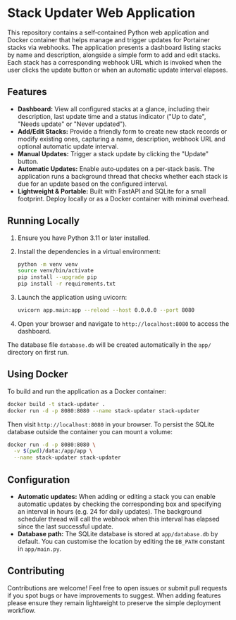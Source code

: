 # Stack Updater Web Application

This repository contains a self‑contained Python web application and Docker
container that helps manage and trigger updates for Portainer stacks via
webhooks. The application presents a dashboard listing stacks by name and
description, alongside a simple form to add and edit stacks. Each stack has a
corresponding webhook URL which is invoked when the user clicks the update
button or when an automatic update interval elapses.

## Features

- **Dashboard:** View all configured stacks at a glance, including their
  description, last update time and a status indicator ("Up to date",
  "Needs update" or "Never updated").
- **Add/Edit Stacks:** Provide a friendly form to create new stack records or
  modify existing ones, capturing a name, description, webhook URL and
  optional automatic update interval.
- **Manual Updates:** Trigger a stack update by clicking the "Update" button.
- **Automatic Updates:** Enable auto‑updates on a per‑stack basis. The
  application runs a background thread that checks whether each stack is due
  for an update based on the configured interval.
- **Lightweight & Portable:** Built with FastAPI and SQLite for a small
  footprint. Deploy locally or as a Docker container with minimal overhead.

## Running Locally

1. Ensure you have Python 3.11 or later installed.
2. Install the dependencies in a virtual environment:

   ```bash
   python -m venv venv
   source venv/bin/activate
   pip install --upgrade pip
   pip install -r requirements.txt
   ```

3. Launch the application using uvicorn:

   ```bash
   uvicorn app.main:app --reload --host 0.0.0.0 --port 8080
   ```

4. Open your browser and navigate to `http://localhost:8080` to access the
   dashboard.

The database file `database.db` will be created automatically in the `app/`
directory on first run.

## Using Docker

To build and run the application as a Docker container:

```bash
docker build -t stack-updater .
docker run -d -p 8080:8080 --name stack-updater stack-updater
```

Then visit `http://localhost:8080` in your browser. To persist the SQLite
database outside the container you can mount a volume:

```bash
docker run -d -p 8080:8080 \
  -v $(pwd)/data:/app/app \
  --name stack-updater stack-updater
```

## Configuration

- **Automatic updates:** When adding or editing a stack you can enable
  automatic updates by checking the corresponding box and specifying an
  interval in hours (e.g. 24 for daily updates). The background scheduler
  thread will call the webhook when this interval has elapsed since the last
  successful update.
- **Database path:** The SQLite database is stored at `app/database.db` by
  default. You can customise the location by editing the `DB_PATH` constant in
  `app/main.py`.

## Contributing

Contributions are welcome! Feel free to open issues or submit pull
requests if you spot bugs or have improvements to suggest. When adding
features please ensure they remain lightweight to preserve the simple
deployment workflow.